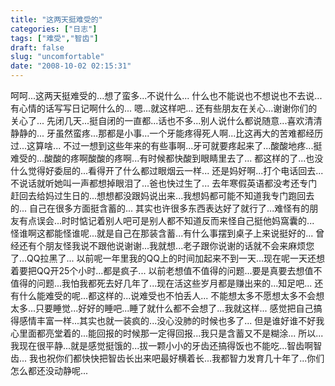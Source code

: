 ```yaml
---
title: "这两天挺难受的"
categories: ["日志"]
tags: ["难受","智齿"]
draft: false
slug: "uncomfortable"
date: "2008-10-02 02:15:31"
---
```


呵呵...这两天挺难受的...想了蛮多...不说什么... 
什么也不能说也不想说也不去说...有心情的话写写日记啊什么的... 
嗯...就这样吧... 
还有些朋友在关心...谢谢你们的关心了... 
先闭几天...挺自闭的一直都...话也不多...别人说什么都说随意...喜欢清清静静的... 
牙虽然蛮疼...那都是小事...一个牙能疼得死人啊...比这再大的苦难都经历过...这算啥... 
不过一想到这些年来的有些事啊...牙可就要疼起来了...酸酸地疼...挺难受的...酸酸的疼啊酸酸的疼啊...有时候都快酸到眼睛里去了... 
都这样的了...也没什么觉得好委屈的...看得开了什么都过眼烟云一样... 
还是妈好啊...打个电话回去...不说话就听她叫一声都想掉眼泪了...爸也快过生了... 
去年寒假英语都没考还专门赶回去给妈过生日的...想想都没跟妈说出来...我想妈都可能不知道我专门跑回去的... 
自己在很多方面挺含蓄的... 
其实也许很多东西表达好了就行了...难怪有的朋友有点误会...时时惦记着别人吧可是别人都不知道反而来怪自己挺他妈窩囊的... 
怪谁啊这都能怪谁呢...就是自己在那装含蓄...有什么事摆到桌子上来说挺好的... 
曾经还有个朋友怪我说不跟他说谢谢...我就想...老子跟你说谢的话就不会来麻烦您了...QQ拉黑了... 
以前呢一年里我的QQ上的时间加起来不到一天...现在呢一天还想着要把QQ开25个小时...都是疯子... 
以前老想值不值得的问题...要是真要去想值不值得的问题...我怕我都死去好几年了...现在活这些岁月都是赚出来的...知足吧... 
还有什么能难受的呢...都这样的...说难受也不怕丢人... 
不能想太多不愿想太多不会想太多...只要睡觉...好好的睡吧...睡了就什么都不会想了...我就这样... 
感觉把自己搞得感情丰富一样...其实也就一装疯的...没心没肺的时候也多了... 
但是谁好谁不好我心里面都亮堂着的...能回报的时候那一定得回报...我只是含蓄又不是糊涂... 
所以...我现在很平静...就是感觉挺饿的...拔一颗小小的牙齿还搞得饭也不能吃...智齿啊智齿... 
我也祝你们都快快把智齿长出来吧最好横着长...我都智力发育几十年了...你们怎么都还没动静呢...
